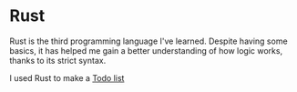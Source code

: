 # Rust <Badge type="tip" text="R" />

Rust is the third programming language I've learned. Despite having some basics, it has helped me gain a better
understanding of how logic works, thanks to its strict syntax.

I used Rust to make a [Todo list](../projects/rust-todo.md)